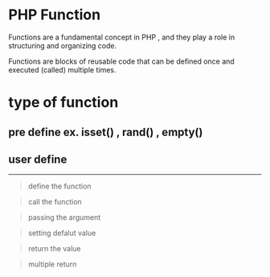 # PHP Function 

Functions are a fundamental concept in PHP , and they play a role in structuring and organizing code. 

Functions are blocks of reusable code that can be defined once and executed (called) multiple times.

# type of function

## pre define ex. isset() , rand() , empty()

## user define 

<hr>

> define the function

> call the function

> passing the argument

> setting defalut value

> return the value

> multiple return






